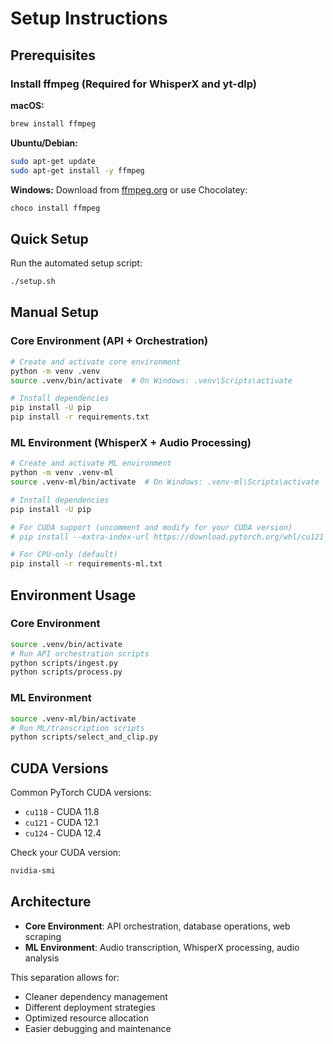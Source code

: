 # Setup Instructions

## Prerequisites

### Install ffmpeg (Required for WhisperX and yt-dlp)

**macOS:**
```bash
brew install ffmpeg
```

**Ubuntu/Debian:**
```bash
sudo apt-get update
sudo apt-get install -y ffmpeg
```

**Windows:**
Download from [ffmpeg.org](https://ffmpeg.org/download.html) or use Chocolatey:
```bash
choco install ffmpeg
```

## Quick Setup

Run the automated setup script:
```bash
./setup.sh
```

## Manual Setup

### Core Environment (API + Orchestration)
```bash
# Create and activate core environment
python -m venv .venv
source .venv/bin/activate  # On Windows: .venv\Scripts\activate

# Install dependencies
pip install -U pip
pip install -r requirements.txt
```

### ML Environment (WhisperX + Audio Processing)
```bash
# Create and activate ML environment
python -m venv .venv-ml
source .venv-ml/bin/activate  # On Windows: .venv-ml\Scripts\activate

# Install dependencies
pip install -U pip

# For CUDA support (uncomment and modify for your CUDA version)
# pip install --extra-index-url https://download.pytorch.org/whl/cu121 -r requirements-ml.txt

# For CPU-only (default)
pip install -r requirements-ml.txt
```

## Environment Usage

### Core Environment
```bash
source .venv/bin/activate
# Run API orchestration scripts
python scripts/ingest.py
python scripts/process.py
```

### ML Environment
```bash
source .venv-ml/bin/activate
# Run ML/transcription scripts
python scripts/select_and_clip.py
```

## CUDA Versions

Common PyTorch CUDA versions:
- `cu118` - CUDA 11.8
- `cu121` - CUDA 12.1
- `cu124` - CUDA 12.4

Check your CUDA version:
```bash
nvidia-smi
```

## Architecture

- **Core Environment**: API orchestration, database operations, web scraping
- **ML Environment**: Audio transcription, WhisperX processing, audio analysis

This separation allows for:
- Cleaner dependency management
- Different deployment strategies
- Optimized resource allocation
- Easier debugging and maintenance
